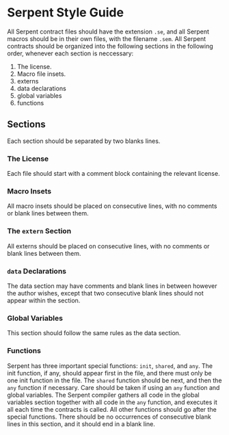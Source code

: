 # Serpent Style Guide

All Serpent contract files should have the extension `.se`, and all Serpent macros should be in their own files, with the filename `.sem`.
All Serpent contracts should be organized into the following sections in the following order, whenever each section is neccessary:

1. The license.
2. Macro file insets.
3. externs
4. data declarations
5. global variables
6. functions

## Sections
Each section should be separated by two blanks lines.

### The License
Each file should start with a comment block containing the relevant license.

### Macro Insets
All macro insets should be placed on consecutive lines, with no comments or blank lines between them.

### The `extern` Section
All externs should be placed on consecutive lines, with no comments or blank lines between them.

### `data` Declarations
The data section may have comments and blank lines in between however the author wishes, except that two consecutive blank lines should not appear within the section.

### Global Variables
This section should follow the same rules as the data section.

### Functions
Serpent has three important special functions: `init`, `shared`, and `any`.
The init function, if any, should appear first in the file, and there must only be one init function in the file. The `shared` function should be next, and then the `any` function if necessary. Care should be taken if using an `any` function and global variables. The Serpent compiler gathers all code in the global variables section together with all code in the `any` function, and executes it all each time the contracts is called. All other functions should go after the special functions. There should be no occurrences of consecutive blank lines in this section, and it should end in a blank line.